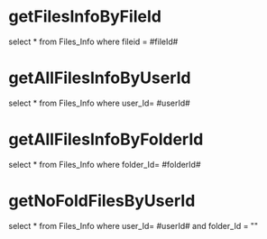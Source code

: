 
getFilesInfoByFileId
===
select * from Files_Info where fileid = #fileId#

getAllFilesInfoByUserId
===
select * from Files_Info where user_Id= #userId#

getAllFilesInfoByFolderId
===
select * from Files_Info where folder_Id= #folderId#

getNoFoldFilesByUserId
===
select * from Files_Info where user_Id= #userId# and folder_Id = ""
